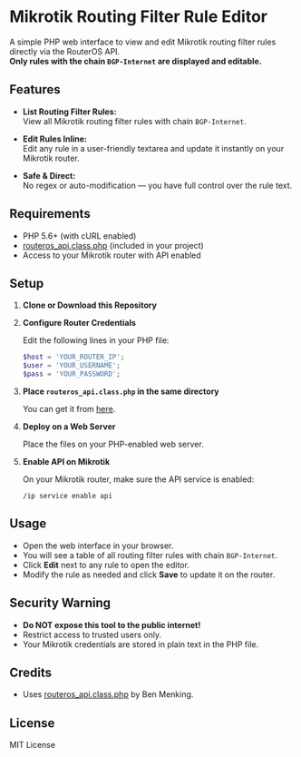 # Mikrotik Routing Filter Rule Editor

A simple PHP web interface to view and edit Mikrotik routing filter rules directly via the RouterOS API.  
**Only rules with the chain `BGP-Internet` are displayed and editable.**

## Features

- **List Routing Filter Rules:**  
  View all Mikrotik routing filter rules with chain `BGP-Internet`.

- **Edit Rules Inline:**  
  Edit any rule in a user-friendly textarea and update it instantly on your Mikrotik router.

- **Safe & Direct:**  
  No regex or auto-modification — you have full control over the rule text.

## Requirements

- PHP 5.6+ (with cURL enabled)
- [routeros_api.class.php](https://github.com/BenMenking/routeros-api) (included in your project)
- Access to your Mikrotik router with API enabled

## Setup

1. **Clone or Download this Repository**

2. **Configure Router Credentials**

   Edit the following lines in your PHP file:
   ```php
   $host = 'YOUR_ROUTER_IP';
   $user = 'YOUR_USERNAME';
   $pass = 'YOUR_PASSWORD';
   ```

3. **Place `routeros_api.class.php` in the same directory**

   You can get it from [here](https://github.com/BenMenking/routeros-api).

4. **Deploy on a Web Server**

   Place the files on your PHP-enabled web server.

5. **Enable API on Mikrotik**

   On your Mikrotik router, make sure the API service is enabled:
   ```
   /ip service enable api
   ```

## Usage

- Open the web interface in your browser.
- You will see a table of all routing filter rules with chain `BGP-Internet`.
- Click **Edit** next to any rule to open the editor.
- Modify the rule as needed and click **Save** to update it on the router.

## Security Warning

- **Do NOT expose this tool to the public internet!**
- Restrict access to trusted users only.
- Your Mikrotik credentials are stored in plain text in the PHP file.

## Credits

- Uses [routeros_api.class.php](https://github.com/BenMenking/routeros-api) by Ben Menking.

## License

MIT License
